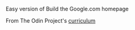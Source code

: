 Easy version of Build the Google.com homepage




From The Odin Project's [curriculum](http://www.theodinproject.com/web-development-101/html-css)
